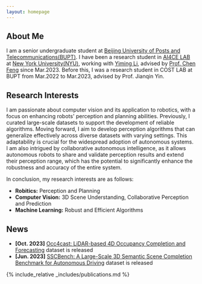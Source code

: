 ```yaml
---
layout: homepage
---
```


## About Me

I am a senior undergraduate student at [Beijing University of Posts and Telecommunications(BUPT)](https://www.bupt.edu.cn/). I have been a research student in [AI4CE LAB](https://ai4ce.github.io/) at [New York University(NYU)](https://www.nyu.edu/), working with [Yiming Li](https://roboticsyimingli.github.io/), advised by [Prof. Chen Feng](https://scholar.google.com/citations?user=YeG8ZM0AAAAJ&hl=zh-CN&oi=ao) since Mar.2023. Before this, I was a research student in COST LAB at BUPT from Mar.2022 to Mar.2023, advised by Prof. Jianqin Yin.

## Research Interests

I am passionate about computer vision and its application to robotics, with a focus on enhancing robots' perception and planning abilities. Previously, I curated large-scale datasets to support the development of reliable algorithms. Moving forward, I aim to develop perception algorithms that can generalize effectively across diverse datasets with varying settings. This adaptability is crucial for the widespread adoption of autonomous systems. I am also intrigued by collaborative autonomous intelligence, as it allows autonomous robots to share and validate perception results and extend their perception range, which has the potential to significantly enhance the robustness and accuracy of the entire system.

In conclusion, my research interests are as follows: 

- **Robitics:** Perception and Planning
- **Computer Vision:** 3D Scene Understanding, Collaborative Perception and Prediction
- **Machine Learning:** Robust and Efficient Algorithms


## News
- **[Oct. 2023]** [Occ4cast: LiDAR-based 4D Occupancy Completion and Forecasting](https://github.com/ai4ce/Occ4cast) dataset is released
- **[Jun. 2023]** [SSCBench: A Large-Scale 3D Semantic Scene Completion Benchmark for Autonomous Driving](https://github.com/ai4ce/SSCBench) dataset is released

{% include_relative _includes/publications.md %}

